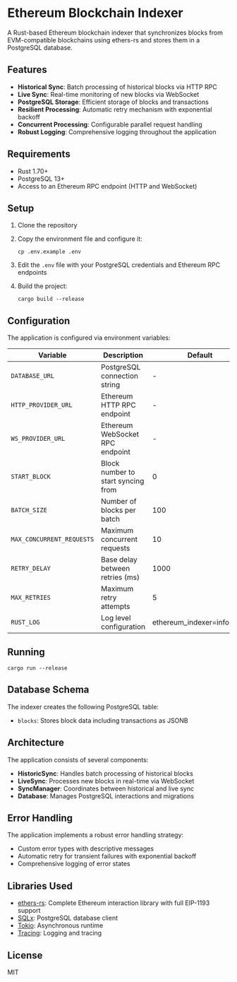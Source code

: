 # Ethereum Blockchain Indexer

A Rust-based Ethereum blockchain indexer that synchronizes blocks from EVM-compatible blockchains using ethers-rs and stores them in a PostgreSQL database.

## Features

- **Historical Sync**: Batch processing of historical blocks via HTTP RPC
- **Live Sync**: Real-time monitoring of new blocks via WebSocket
- **PostgreSQL Storage**: Efficient storage of blocks and transactions
- **Resilient Processing**: Automatic retry mechanism with exponential backoff
- **Concurrent Processing**: Configurable parallel request handling
- **Robust Logging**: Comprehensive logging throughout the application

## Requirements

- Rust 1.70+
- PostgreSQL 13+
- Access to an Ethereum RPC endpoint (HTTP and WebSocket)

## Setup

1. Clone the repository

2. Copy the environment file and configure it:
   ```
   cp .env.example .env
   ```

3. Edit the `.env` file with your PostgreSQL credentials and Ethereum RPC endpoints

4. Build the project:
   ```
   cargo build --release
   ```

## Configuration

The application is configured via environment variables:

| Variable | Description | Default |
|----------|-------------|---------|
| `DATABASE_URL` | PostgreSQL connection string | - |
| `HTTP_PROVIDER_URL` | Ethereum HTTP RPC endpoint | - |
| `WS_PROVIDER_URL` | Ethereum WebSocket RPC endpoint | - |
| `START_BLOCK` | Block number to start syncing from | 0 |
| `BATCH_SIZE` | Number of blocks per batch | 100 |
| `MAX_CONCURRENT_REQUESTS` | Maximum concurrent requests | 10 |
| `RETRY_DELAY` | Base delay between retries (ms) | 1000 |
| `MAX_RETRIES` | Maximum retry attempts | 5 |
| `RUST_LOG` | Log level configuration | ethereum_indexer=info,warn |

## Running

```
cargo run --release
```

## Database Schema

The indexer creates the following PostgreSQL table:

- `blocks`: Stores block data including transactions as JSONB

## Architecture

The application consists of several components:

- **HistoricSync**: Handles batch processing of historical blocks
- **LiveSync**: Processes new blocks in real-time via WebSocket
- **SyncManager**: Coordinates between historical and live sync
- **Database**: Manages PostgreSQL interactions and migrations

## Error Handling

The application implements a robust error handling strategy:

- Custom error types with descriptive messages
- Automatic retry for transient failures with exponential backoff
- Comprehensive logging of error states

## Libraries Used

- [ethers-rs](https://github.com/gakonst/ethers-rs): Complete Ethereum interaction library with full EIP-1193 support
- [SQLx](https://github.com/launchbadge/sqlx): PostgreSQL database client
- [Tokio](https://github.com/tokio-rs/tokio): Asynchronous runtime
- [Tracing](https://github.com/tokio-rs/tracing): Logging and tracing

## License

MIT